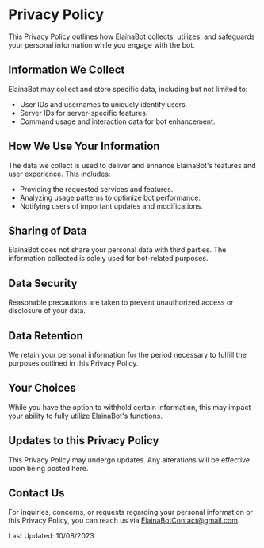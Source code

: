 # Privacy Policy

This Privacy Policy outlines how ElainaBot collects, utilizes, and safeguards your personal information while you engage with the bot.

## Information We Collect

ElainaBot may collect and store specific data, including but not limited to:
- User IDs and usernames to uniquely identify users.
- Server IDs for server-specific features.
- Command usage and interaction data for bot enhancement.

## How We Use Your Information

The data we collect is used to deliver and enhance ElainaBot's features and user experience. This includes:
- Providing the requested services and features.
- Analyzing usage patterns to optimize bot performance.
- Notifying users of important updates and modifications.

## Sharing of Data

ElainaBot does not share your personal data with third parties. The information collected is solely used for bot-related purposes.

## Data Security

Reasonable precautions are taken to prevent unauthorized access or disclosure of your data.

## Data Retention

We retain your personal information for the period necessary to fulfill the purposes outlined in this Privacy Policy.

## Your Choices

While you have the option to withhold certain information, this may impact your ability to fully utilize ElainaBot's functions.

## Updates to this Privacy Policy

This Privacy Policy may undergo updates. Any alterations will be effective upon being posted here.

## Contact Us

For inquiries, concerns, or requests regarding your personal information or this Privacy Policy, you can reach us via [ElainaBotContact@gmail.com](mailto:ElainaBotContact@gmail.com).

Last Updated: 10/08/2023
